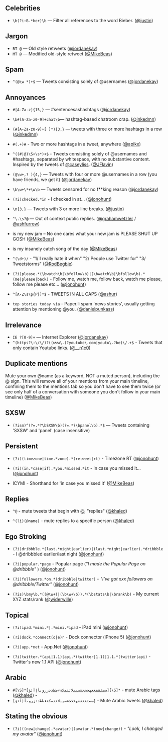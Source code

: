 Celebrities
-----------
* `\b(?i:B.*ber)\b` — Filter all references to the word Bieber. ([@justin](http://twitter.com/justin))

Jargon
------
* `RT @` — Old style retweets ([@jordanekay](http://twitter.com/jordanekay))
* `MT @` — Modified old-style retweet ([@MikeBeas](http://twitter.com/MikeBeas))

Spam
----
* `^(@\w *)+$` — Tweets consisting solely of @usernames ([@jordanekay](http://twitter.com/jordanekay))

Annoyances
----------
* `#[A-Za-z]{15,}` — #sentencesashashtags ([@jordanekay](http://twitter.com/jordanekay))
* `\b#[A-Za-z0-9]+chat\b`— hashtag-based chatroom crap. ([@inkedmn](http://twitter.com/inkedmn))
* `(#[A-Za-z0-9]+[ ]*){3,}` — tweets with three or more hashtags in a row ([@inkedmn](http://twitter.com/inkedmn))
* `#(.+)#` - Two or more hashtags in a tweet, anywhere ([@apike](http://twitter.com/apike))
* `^((#|@)\S+\s*)+$` - Tweets consisting solely of @usernames and #hashtags, separated by whitespace, with no substantive content. Inspired by the tweets of [@caseyliss](http://twitter.com/caseyliss). ([@JFlavin](http://twitter.com/jflavin))
* `(@\w+,? ){4,}` — Tweets with four or more @usernames in a row (you have friends, we get it) ([@jordanekay](http://twitter.com/jordanekay))
* `\b\w+\*+\w\b` — Tweets censored for no f**king reason ([@jordanekay](http://twitter.com/jordanekay))
* `(?i)checked.*in` - I checked in at... ([@jonohunt](http://twitter.com/jonohunt))
* `\n{3,}` — Tweets with 3 or more line breaks. ([@justin](http://twitter.com/justin))
* `^\.\s?@` — Out of context public replies. ([@grahamwetzler](http://twitter.com/grahamwetzler) / [@ashfurrow](http://twitter.com/ashfurrow))
* is my new jam – No one cares what your new jam is PLEASE SHUT UP GOSH ([@MikeBeas](http://twitter.com/MikeBeas))
* is my insanely catch song of the day ([@MikeBeas](http://twitter.com/MikeBeas))
* `^(\d+)/` - "1/ I really hate it when" "2/ People use Twitter for" "3/ Tweetstorms" ([@RodBegbie](https://twitter.com/RodBegbie))

* `(?i)please.*(\bwatch\b|\bfollow\b)|(\bwatch\b|\bfollow\b).*(me|please|back)` - Follow me, watch me, follow back, watch me please, follow me please etc... ([@jonohunt](http://twitter.com/jonohunt))
* `^[A-Z\s\p{P}]*$` - TWEETS IN ALL CAPS ([@ashur](http://twitter.com/ashur))

* `top stories today via` - Paper.li spam 'news stories', usually getting attention by mentioning @you. ([@danielpunkass](https://twitter.com/danielpunkass))

Irrelevance
-----------
* `IE ?[0-9]+` — Internet Explorer ([@jordanekay](http://twitter.com/jordanekay))
* `^(https?\:\/\/)?((www\.)?youtube\.com|youtu\.?be)\/.+$` - Tweets that only contain Youtube links. ([@__n1c0](http://twitter.com/__n1c0))

Duplicate mentions
-----------
Mute your own @name (as a keyword, NOT a muted person), including the @ sign. This will remove all of your mentions from your main timeline, confining them to the mentions tab so you don't have to see them twice (or see only half of a conversation with someone you don't follow in your main timeline) ([@MikeBeas](http://twitter.com/MikeBeas))

SXSW
-----------
* `(?ism)^(?=.*?\bSXSW\b)(?=.*?\bpanel\b).*$` — Tweets containing 'SXSW' and 'panel' (case insensitive)

Persistent
-----------
* `(?i)(timezone|time.*zone).*(retweet|rt)` - Timezone RT ([@jonohunt](http://twitter.com/jonohunt))

* `(?i)(in.*case|if).*you.*missed.*it` - In case you missed it… ([@jonohunt](http://twitter.com/jonohunt))

* ICYMI - Shorthand for 'in case you missed it' ([@MikeBeas](http://twitter.com/MikeBeas))


Replies
-----------
* `^@` - mute tweets that begin with @, "replies" ([@khaled](http://twitter.com/khaled))

* `^(?i)(@name)` - mute replies to a specific person ([@khaled](http://twitter.com/khaled))

Ego Stroking
-----------
* `(?i)dribbble.*(last.*night|earlier)|(last.*night|earlier).*dribbble` - I @dribbbled earlier/last night ([@jonohunt](http://twitter.com/jonohunt))

* `(?i)popular.*page` - Popular page (*"I made the Popular Page on @dribbble"* ) ([@jonohunt](http://twitter.com/jonohunt))

* `(?i)followers.*on.*(dribbble|twitter)` - *"I've got xxx followers on @dribbble/Twitter"* ([@jonohunt](http://twitter.com/jonohunt))

* `(?is)\bmy\b.*((@\w+)|(\b\w+\b)).*(\bstats\b|\brank\b)` - My current XYZ stats/rank  ([@widerwille](http://twitter.com/widerwille)) 

Topical
-----------
* `(?i)ipad.*mini.*|.*mini.*ipad` - iPad mini ([@jonohunt](http://twitter.com/jonohunt))

* `(?i)dock.*connect(o|e)r` - Dock connector (iPhone 5) ([@jonohunt](http://twitter.com/jonohunt))

* `(?i)app.*net` - App.Net ([@jonohunt](http://twitter.com/jonohunt))

* `(?i)twitter.*(api|1.1)|api.*(twitter|1.1)|1.1.*(twitter|api)` - Twitter's new 1.1 API ([@jonohunt](http://twitter.com/jonohunt))

Arabic
-----------
* `#[\S]*[ضصثقفغعهخحجشسيبلاتنمكةءظطذدزروىأإآئؤ][\S]*` - mute Arabic tags ([@khaled](http://twitter.com/khaled))
                                                      - 
* `[ضصثقفغعهخحجشسيبلاتنمكةءظطذدزروىأإآئؤ]` - Mute Arabic tweets ([@khaled](http://twitter.com/khaled))

Stating the obvious
----------
* `(?i)((new|change).*avatar)|(avatar.*(new|change))` - *"Look, I changed my avatar"* ([@jonohunt](http://twitter.com/jonohunt))
